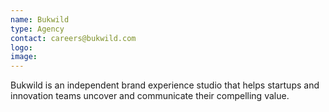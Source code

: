 ```yaml
---
name: Bukwild
type: Agency
contact: careers@bukwild.com
logo:
image:
---
```

Bukwild is an independent brand experience studio that helps startups and innovation teams uncover and communicate their compelling value.
